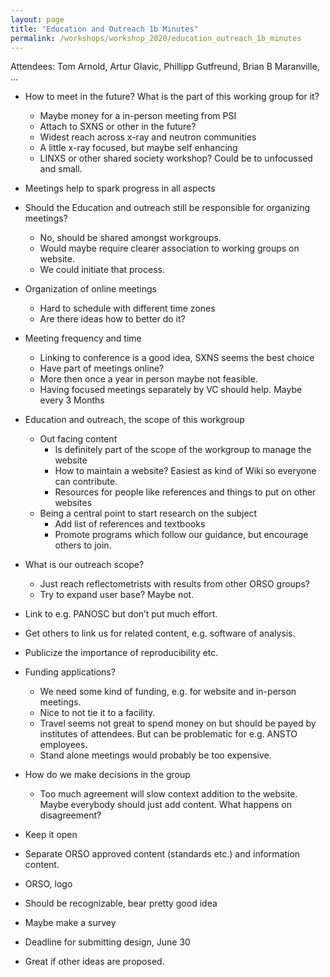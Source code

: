 ```yaml
---
layout: page
title: "Education and Outreach 1b Minutes"
permalink: /workshops/workshop_2020/education_outreach_1b_minutes
---
```


Attendees: Tom Arnold, Artur Glavic,  Phillipp Gutfreund,  Brian B Maranville, ...


- How to meet in the future? What is the part of this working group for it?
  - Maybe money for a in-person meeting from PSI
  - Attach to SXNS or other in the future?
  - Widest reach across x-ray and neutron communities
  - A little x-ray focused, but maybe self enhancing
  - LINXS or other shared society workshop? Could be to unfocussed and small.

- Meetings help to spark progress in all aspects
- Should the Education and outreach still be responsible for organizing meetings?
  - No, should be shared amongst workgroups.
  - Would maybe require clearer association to working groups on website.
  - We could initiate that process.
- Organization of online meetings
	- Hard to schedule with different time zones
	- Are there ideas how to better do it?
- Meeting frequency and time
	- Linking to conference is a good idea, SXNS seems the best choice
	- Have part of meetings online?
	- More then once a year in person maybe not feasible.
	- Having focused meetings separately by VC should help. Maybe every 3 Months
- Education and outreach, the scope of this workgroup
  - Out facing content
	- Is definitely part of the scope of the workgroup to manage the website
	- How to maintain a website? Easiest as kind of Wiki so everyone can contribute.
	- Resources for people like references and things to put on other websites
  - Being a central point to start research on the subject
	- Add list of references and textbooks
	- Promote programs which follow our guidance, but encourage others to join.

-	What is our outreach scope?
	- Just reach reflectometrists with results from other ORSO groups?
	- Try to expand user base? Maybe not.
- Link to e.g. PANOSC but don’t put much effort.
- Get others to link us for related content, e.g. software of analysis.
- Publicize the importance of reproducibility etc.

- Funding applications?
	- We need some kind of funding, e.g. for website and in-person meetings.
	- Nice to not tie it to a facility.
	- Travel seems not great to spend money on but should be payed by institutes of attendees. But can be problematic for e.g. ANSTO employees.
	- Stand alone meetings would probably be too expensive.
- How do we make decisions in the group
	- Too much agreement will slow context addition to the website. Maybe everybody should just add content. What happens on disagreement?
- Keep it open
- Separate ORSO approved content (standards etc.) and information content.
- ORSO, logo
- Should be recognizable, bear pretty good idea
- Maybe make a survey
- Deadline for submitting design, June 30
- Great if other ideas are proposed.
